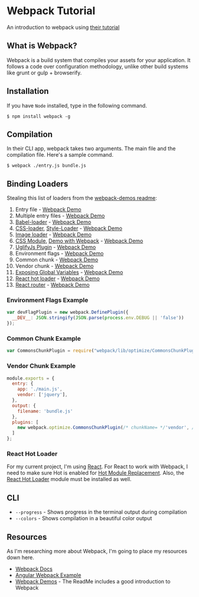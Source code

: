 # Webpack Tutorial
An introduction to webpack using [their tutorial](http://webpack.github.io/docs/tutorials/getting-started/)

## What is Webpack?
Webpack is a build system that compiles your assets for your application. It follows a code over configuration methodology, unlike other build systems like grunt or gulp + browserify.

## Installation

If you have `Node` installed, type in the following command.

```
$ npm install webpack -g
```

## Compilation

In their CLI app, webpack takes two arguments. The main file and the compilation file. Here's a sample command.

```
$ webpack ./entry.js bundle.js
```

## Binding Loaders

Stealing this list of loaders from the [webpack-demos readme](https://raw.githubusercontent.com/ruanyf/webpack-demos/master/README.md):

1. Entry file - [Webpack Demo](https://github.com/ruanyf/webpack-demos/blob/master/README.md#demo01-entry-file-source)
1. Multiple entry files - [Webpack Demo](https://github.com/ruanyf/webpack-demos/blob/master/README.md#demo02-multiple-entry-files-source)
1. [Babel-loader](https://www.npmjs.com/package/babel-loader) - [Webpack Demo](https://github.com/ruanyf/webpack-demos/blob/master/README.md#demo03-babel-loader-source)
1. [CSS-loader](https://www.npmjs.com/package/css-loader), [Style-Loader](https://www.npmjs.com/package/style-loader) - [Webpack Demo](https://github.com/ruanyf/webpack-demos/blob/master/README.md#demo04-css-loader-source)
1. [Image loader](https://www.npmjs.com/package/url-loader) - [Webpack Demo](https://github.com/ruanyf/webpack-demos/blob/master/README.md#demo05-image-loader-source)
1. [CSS Module](https://github.com/css-modules/css-modules), [Demo with Webpack](https://css-modules.github.io/webpack-demo/) - [Webpack Demo](https://github.com/ruanyf/webpack-demos/blob/master/README.md#demo06-css-module-source)
1. [UglifyJs Plugin](http://webpack.github.io/docs/list-of-plugins.html#uglifyjsplugin) - [Webpack Demo](https://github.com/ruanyf/webpack-demos/blob/master/README.md#demo07-uglifyjs-plugin-source)
1. Environment flags - [Webpack Demo](https://github.com/ruanyf/webpack-demos/blob/master/README.md#demo08-environment-flags-source)
1. Common chunk - [Webpack Demo](https://github.com/ruanyf/webpack-demos/blob/master/README.md#demo09-common-chunk-source)
1. Vendor chunk - [Webpack Demo](https://github.com/ruanyf/webpack-demos/blob/master/README.md#demo10-vendor-chunk-source)
1. [Exposing Global Variables](http://webpack.github.io/docs/library-and-externals.html) - [Webpack Demo](https://github.com/ruanyf/webpack-demos/blob/master/README.md#demo11-exposing-global-variables-source)
1. [React hot loader](http://gaearon.github.io/react-hot-loader/) - [Webpack Demo](https://github.com/ruanyf/webpack-demos/blob/master/README.md#demo12-react-hot-loader-source)
1. [React router](https://github.com/rackt/react-router/blob/0.13.x/docs/guides/overview.md) - [Webpack Demo](https://github.com/ruanyf/webpack-demos/blob/master/README.md#demo13-react-router-source)

### Environment Flags Example

```js
var devFlagPlugin = new webpack.DefinePlugin({
  __DEV__: JSON.stringify(JSON.parse(process.env.DEBUG || 'false'))
});
```

### Common Chunk Example

```js
var CommonsChunkPlugin = require("webpack/lib/optimize/CommonsChunkPlugin");
```

### Vendor Chunk Example

```js
module.exports = {
  entry: {
    app: './main.js',
    vendor: ['jquery'],
  },
  output: {
    filename: 'bundle.js'
  },
  plugins: [
    new webpack.optimize.CommonsChunkPlugin(/* chunkName= */'vendor', /* filename= */'vendor.js')
  ]
};
```

### React Hot Loader
For my current project, I'm using [React](http://facebook.github.io/react/). For React to work with Webpack, I need to make sure Hot is enabled for [Hot Module Replacement](http://webpack.github.io/docs/hot-module-replacement-with-webpack.html). Also, the [React Hot Loader](http://gaearon.github.io/react-hot-loader/) module must be installed as well.

## CLI

* `--progress` - Shows progress in the terminal output during compilation
* `--colors` - Shows compilation in a beautiful color output

## Resources

As I'm researching more about Webpack, I'm going to place my resources down here.

* [Webpack Docs](http://webpack.github.io/docs/)
* [Angular Webpack Example](https://github.com/jeffling/angular-webpack-example)
* [Webpack Demos](https://github.com/ruanyf/webpack-demos) - The ReadMe includes a good introduction to Webpack
